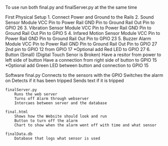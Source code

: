 To use run both final.py and finalServer.py at the the same time

First Physical Setup
	1. Connect Power and Ground to the Rails
	2. Sound Sensor Module
		VCC Pin to Power Rail
		GND Pin to Ground Rail
		Out Pin to GPIO 26
	3. Vibration Sensor Module
		VCC Pin to Power Rail
                GND Pin to Ground Rail
                Out Pin to GPIO 5
	4. Infared Motion Sensor Module
		VCC Pin to Power Rail
                GND Pin to Ground Rail
                Out Pin to GPIO 23
	5. Buzzer Alarm Module
		VCC Pin to Power Rail
                GND Pin to Ground Rail
                Out Pin to GPIO 27
		2nd pin to GPIO 12 from GPIO 17
		*Optional add Red LED to GPIO 27
	6. Button (Small) (Digital Touch Senor is Broken)
		Have a resitor from power to left side of button
		Have a connection from right side of button to GPIO 15
		*Optional add Green LED between button and connection to GPIO 15


Software
	final.py
		Connects to the sensors with the GPIO
		Switches the alarm on
		Detects if it has been tripped
		Sends text if it is tripped

	finalServer.py
		Runs the web server
		Turns off Alarm through webserver
		Intercaes between server and the database

	final.html
		Shows how the Website should look and run
		Button to turn off the alarm
		Chart to show when the alarm went off with time and what sensor
		
	finalData.db
		Database that logs what sensor is used
